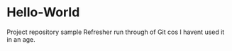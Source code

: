 # Hello-World
Project repository sample
Refresher run through of Git cos I havent used it in an age.
